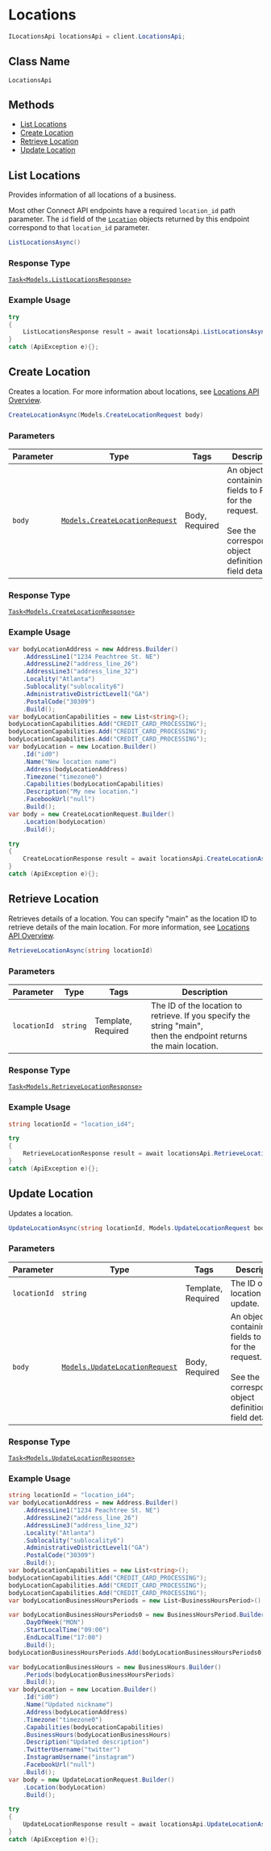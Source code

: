 # Locations

```csharp
ILocationsApi locationsApi = client.LocationsApi;
```

## Class Name

`LocationsApi`

## Methods

* [List Locations](/doc/locations.md#list-locations)
* [Create Location](/doc/locations.md#create-location)
* [Retrieve Location](/doc/locations.md#retrieve-location)
* [Update Location](/doc/locations.md#update-location)

## List Locations

Provides information of all locations of a business.

Most other Connect API endpoints have a required `location_id` path parameter.
The `id` field of the [`Location`](#type-location) objects returned by this
endpoint correspond to that `location_id` parameter.

```csharp
ListLocationsAsync()
```

### Response Type

[`Task<Models.ListLocationsResponse>`](/doc/models/list-locations-response.md)

### Example Usage

```csharp
try
{
    ListLocationsResponse result = await locationsApi.ListLocationsAsync();
}
catch (ApiException e){};
```

## Create Location

Creates a location.
For more information about locations, see [Locations API Overview](https://developer.squareup.com/docs/locations-api).

```csharp
CreateLocationAsync(Models.CreateLocationRequest body)
```

### Parameters

| Parameter | Type | Tags | Description |
|  --- | --- | --- | --- |
| `body` | [`Models.CreateLocationRequest`](/doc/models/create-location-request.md) | Body, Required | An object containing the fields to POST for the request.<br><br>See the corresponding object definition for field details. |

### Response Type

[`Task<Models.CreateLocationResponse>`](/doc/models/create-location-response.md)

### Example Usage

```csharp
var bodyLocationAddress = new Address.Builder()
    .AddressLine1("1234 Peachtree St. NE")
    .AddressLine2("address_line_26")
    .AddressLine3("address_line_32")
    .Locality("Atlanta")
    .Sublocality("sublocality6")
    .AdministrativeDistrictLevel1("GA")
    .PostalCode("30309")
    .Build();
var bodyLocationCapabilities = new List<string>();
bodyLocationCapabilities.Add("CREDIT_CARD_PROCESSING");
bodyLocationCapabilities.Add("CREDIT_CARD_PROCESSING");
bodyLocationCapabilities.Add("CREDIT_CARD_PROCESSING");
var bodyLocation = new Location.Builder()
    .Id("id0")
    .Name("New location name")
    .Address(bodyLocationAddress)
    .Timezone("timezone0")
    .Capabilities(bodyLocationCapabilities)
    .Description("My new location.")
    .FacebookUrl("null")
    .Build();
var body = new CreateLocationRequest.Builder()
    .Location(bodyLocation)
    .Build();

try
{
    CreateLocationResponse result = await locationsApi.CreateLocationAsync(body);
}
catch (ApiException e){};
```

## Retrieve Location

Retrieves details of a location. You can specify "main" 
as the location ID to retrieve details of the 
main location. For more information, 
see [Locations API Overview](https://developer.squareup.com/docs/docs/locations-api).

```csharp
RetrieveLocationAsync(string locationId)
```

### Parameters

| Parameter | Type | Tags | Description |
|  --- | --- | --- | --- |
| `locationId` | `string` | Template, Required | The ID of the location to retrieve. If you specify the string "main",<br>then the endpoint returns the main location. |

### Response Type

[`Task<Models.RetrieveLocationResponse>`](/doc/models/retrieve-location-response.md)

### Example Usage

```csharp
string locationId = "location_id4";

try
{
    RetrieveLocationResponse result = await locationsApi.RetrieveLocationAsync(locationId);
}
catch (ApiException e){};
```

## Update Location

Updates a location.

```csharp
UpdateLocationAsync(string locationId, Models.UpdateLocationRequest body)
```

### Parameters

| Parameter | Type | Tags | Description |
|  --- | --- | --- | --- |
| `locationId` | `string` | Template, Required | The ID of the location to update. |
| `body` | [`Models.UpdateLocationRequest`](/doc/models/update-location-request.md) | Body, Required | An object containing the fields to POST for the request.<br><br>See the corresponding object definition for field details. |

### Response Type

[`Task<Models.UpdateLocationResponse>`](/doc/models/update-location-response.md)

### Example Usage

```csharp
string locationId = "location_id4";
var bodyLocationAddress = new Address.Builder()
    .AddressLine1("1234 Peachtree St. NE")
    .AddressLine2("address_line_26")
    .AddressLine3("address_line_32")
    .Locality("Atlanta")
    .Sublocality("sublocality6")
    .AdministrativeDistrictLevel1("GA")
    .PostalCode("30309")
    .Build();
var bodyLocationCapabilities = new List<string>();
bodyLocationCapabilities.Add("CREDIT_CARD_PROCESSING");
bodyLocationCapabilities.Add("CREDIT_CARD_PROCESSING");
bodyLocationCapabilities.Add("CREDIT_CARD_PROCESSING");
var bodyLocationBusinessHoursPeriods = new List<BusinessHoursPeriod>();

var bodyLocationBusinessHoursPeriods0 = new BusinessHoursPeriod.Builder()
    .DayOfWeek("MON")
    .StartLocalTime("09:00")
    .EndLocalTime("17:00")
    .Build();
bodyLocationBusinessHoursPeriods.Add(bodyLocationBusinessHoursPeriods0);

var bodyLocationBusinessHours = new BusinessHours.Builder()
    .Periods(bodyLocationBusinessHoursPeriods)
    .Build();
var bodyLocation = new Location.Builder()
    .Id("id0")
    .Name("Updated nickname")
    .Address(bodyLocationAddress)
    .Timezone("timezone0")
    .Capabilities(bodyLocationCapabilities)
    .BusinessHours(bodyLocationBusinessHours)
    .Description("Updated description")
    .TwitterUsername("twitter")
    .InstagramUsername("instagram")
    .FacebookUrl("null")
    .Build();
var body = new UpdateLocationRequest.Builder()
    .Location(bodyLocation)
    .Build();

try
{
    UpdateLocationResponse result = await locationsApi.UpdateLocationAsync(locationId, body);
}
catch (ApiException e){};
```

